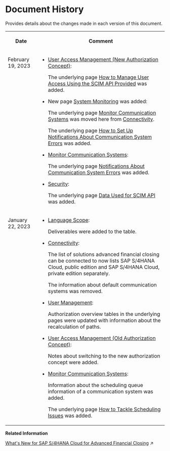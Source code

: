 <!-- loio5e2c27a01c0f45f394a81b3f97eaf66d -->

# Document History

Provides details about the changes made in each version of this document.


<table>
<tr>
<th valign="top">

Date



</th>
<th valign="top">

Comment



</th>
</tr>
<tr>
<td valign="top">

February 19, 2023



</td>
<td valign="top">

-   [User Access Management \(New Authorization Concept\)](../User-Management/user-access-management-new-authorization-concept-d974847.md):

    The underlying page [How to Manage User Access Using the SCIM API Provided](../User-Management/how-to-manage-user-access-using-the-scim-api-provided-49376ed.md) was added.

-   New page [System Monitoring](../system-monitoring-babec34.md) was added:

    The underlying page [Monitor Communication Systems](../monitor-communication-systems-a215069.md) was moved here from [Connectivity](../Connectivity/connectivity-200deae.md).

    The underlying page [How to Set Up Notifications About Communication System Errors](../how-to-set-up-notifications-about-communication-system-errors-835b2a2.md) was added.

-   [Monitor Communication Systems](../monitor-communication-systems-a215069.md):

    The underlying page [Notifications About Communication System Errors](../notifications-about-communication-system-errors-8bf4cd3.md) was added.

-   [Security](../Security/security-b3539ec.md):

    The underlying page [Data Used for SCIM API](../Security/data-used-for-scim-api-62f0a49.md) was added.




</td>
</tr>
<tr>
<td valign="top">

January 22, 2023



</td>
<td valign="top">

-   [Language Scope](../Overview/language-scope-4f635b9.md):

    Deliverables were added to the table.

-   [Connectivity](../Connectivity/connectivity-200deae.md):

    The list of solutions advanced financial closing can be connected to now lists SAP S/4HANA Cloud, public edition and SAP S/4HANA Cloud, private edition separately.

    The information about default communication systems was removed.

-   [User Management](../User-Management/user-management-ae7fa30.md):

    Authorization overview tables in the underlying pages were updated with information about the recalculation of paths.

-   [User Access Management \(Old Authorization Concept\)](../User-Management/user-access-management-old-authorization-concept-6fa5e4e.md):

    Notes about switching to the new authorization concept were added.

-   [Monitor Communication Systems](../monitor-communication-systems-a215069.md):

    Information about the scheduling queue information of a communication system was added.

    The underlying page [How to Tackle Scheduling Issues](../how-to-tackle-scheduling-issues-3f7687a.md) was added.




</td>
</tr>
</table>

**Related Information**  


[What&apos;s New for SAP S/4HANA Cloud for Advanced Financial Closing](https://help.sap.com/viewer/4cfbc69dfae645ff83d29380ec35750c/SHIP/en-US/54a5ce2b9dd84cf08b9e29760136e6d5.html "Overview of new and changed features of SAP S/4HANA Cloud for Advanced Financial Closing.") :arrow_upper_right:

